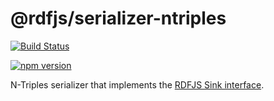 # @rdfjs/serializer-ntriples

[![Build Status](https://travis-ci.org/rdfjs/serializer-ntriples.svg?branch=master)](https://travis-ci.org/rdfjs/serializer-ntriples)

[![npm version](https://img.shields.io/npm/v/@rdfjs/serializer-ntriples.svg)](https://www.npmjs.com/package/@rdfjs/serializer-ntriples)

N-Triples serializer that implements the [RDFJS Sink interface](http://rdf.js.org/).
